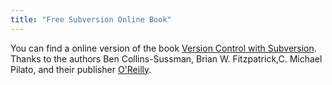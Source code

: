 ```yaml
---
title: "Free Subversion Online Book"
---
```

You can find a online version of the book [Version Control with Subversion](http://svnbook.red-bean.com/). Thanks to the authors Ben Collins-Sussman, Brian W. Fitzpatrick,C. Michael Pilato, and their publisher [O'Reilly](http://www.oreilly.com/catalog/0596004486/).
